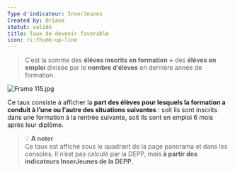 ```yaml
---
Type d'indicateur: InserJeunes
Created by: Oriana
statut: validé
title: Taux de devenir favorable
icon: ri:thumb-up-line
---
```


> C’est la somme des **élèves inscrits en formation +** des **élèves en emploi** divisée par le **nombre d’élèves** en dernière année de formation.

![Frame 115.jpg](glossaire/Frame_115.jpg)

Ce taux consiste à afficher la **part des élèves pour lesquels la formation a conduit à l’une ou l’autre des situations suivantes** : soit ils sont inscrits dans une formation à la rentrée suivante, soit ils sont en emploi 6 mois après leur diplôme.


>💡 **A noter**  
>Ce taux est affiché sous le quadrant de la page panorama et dans les consoles. Il n’est pas calculé par la DEPP, mais **à partir des indicateurs InserJeunes de la DEPP.**

